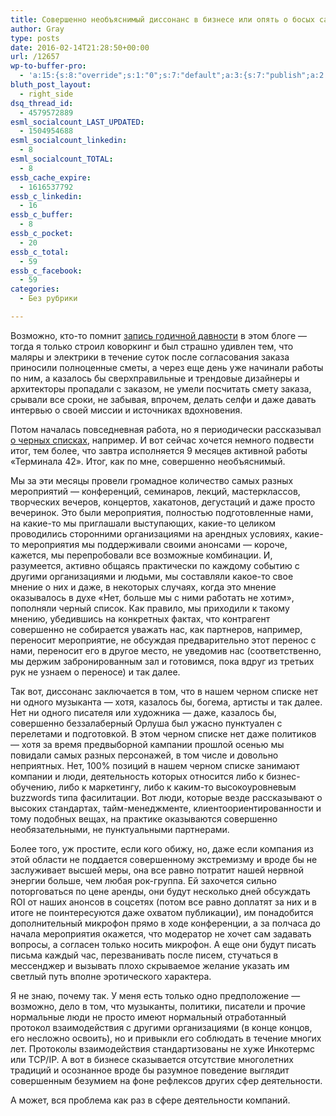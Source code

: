 ```yaml
---
title: Совершенно необъяснимый диссонанс в бизнесе или опять о босых сапожниках
author: Gray
type: posts
date: 2016-02-14T21:28:50+00:00
url: /12657
wp-to-buffer-pro:
  - 'a:15:{s:8:"override";s:1:"0";s:7:"default";a:3:{s:7:"publish";a:2:{s:7:"enabled";s:1:"1";s:6:"status";a:1:{i:0;a:7:{s:5:"image";s:1:"1";s:11:"sub_profile";i:0;s:7:"message";s:13:"{title} {url}";s:8:"schedule";s:12:"queue_bottom";s:4:"days";s:1:"0";s:5:"hours";s:1:"0";s:7:"minutes";s:1:"0";}}}s:6:"update";a:1:{s:6:"status";a:1:{i:0;a:7:{s:5:"image";s:1:"0";s:11:"sub_profile";i:0;s:7:"message";s:27:"Updated Post: {title} {url}";s:8:"schedule";s:12:"queue_bottom";s:4:"days";s:1:"0";s:5:"hours";s:1:"0";s:7:"minutes";s:1:"0";}}}s:10:"conditions";a:1:{s:8:"post_tag";s:0:"";}}s:24:"530daa0d7e66d33475000043";a:3:{s:7:"publish";a:1:{s:6:"status";a:1:{i:0;a:7:{s:5:"image";s:1:"0";s:11:"sub_profile";i:0;s:7:"message";s:0:"";s:8:"schedule";s:12:"queue_bottom";s:4:"days";s:1:"0";s:5:"hours";s:1:"0";s:7:"minutes";s:1:"0";}}}s:6:"update";a:1:{s:6:"status";a:1:{i:0;a:7:{s:5:"image";s:1:"0";s:11:"sub_profile";i:0;s:7:"message";s:0:"";s:8:"schedule";s:12:"queue_bottom";s:4:"days";s:1:"0";s:5:"hours";s:1:"0";s:7:"minutes";s:1:"0";}}}s:10:"conditions";a:1:{s:8:"post_tag";s:0:"";}}s:24:"5559ad520fc54cee1e8b4567";a:3:{s:7:"publish";a:1:{s:6:"status";a:1:{i:0;a:7:{s:5:"image";s:1:"0";s:11:"sub_profile";i:0;s:7:"message";s:0:"";s:8:"schedule";s:12:"queue_bottom";s:4:"days";s:1:"0";s:5:"hours";s:1:"0";s:7:"minutes";s:1:"0";}}}s:6:"update";a:1:{s:6:"status";a:1:{i:0;a:7:{s:5:"image";s:1:"0";s:11:"sub_profile";i:0;s:7:"message";s:0:"";s:8:"schedule";s:12:"queue_bottom";s:4:"days";s:1:"0";s:5:"hours";s:1:"0";s:7:"minutes";s:1:"0";}}}s:10:"conditions";a:1:{s:8:"post_tag";s:0:"";}}s:24:"5559ae040fc54c3a208b4567";a:3:{s:7:"publish";a:1:{s:6:"status";a:1:{i:0;a:7:{s:5:"image";s:1:"0";s:11:"sub_profile";i:0;s:7:"message";s:0:"";s:8:"schedule";s:12:"queue_bottom";s:4:"days";s:1:"0";s:5:"hours";s:1:"0";s:7:"minutes";s:1:"0";}}}s:6:"update";a:1:{s:6:"status";a:1:{i:0;a:7:{s:5:"image";s:1:"0";s:11:"sub_profile";i:0;s:7:"message";s:0:"";s:8:"schedule";s:12:"queue_bottom";s:4:"days";s:1:"0";s:5:"hours";s:1:"0";s:7:"minutes";s:1:"0";}}}s:10:"conditions";a:1:{s:8:"post_tag";s:0:"";}}s:24:"5559ae1e0fc54c29208b4569";a:3:{s:7:"publish";a:1:{s:6:"status";a:1:{i:0;a:7:{s:5:"image";s:1:"0";s:11:"sub_profile";i:0;s:7:"message";s:0:"";s:8:"schedule";s:12:"queue_bottom";s:4:"days";s:1:"0";s:5:"hours";s:1:"0";s:7:"minutes";s:1:"0";}}}s:6:"update";a:1:{s:6:"status";a:1:{i:0;a:7:{s:5:"image";s:1:"0";s:11:"sub_profile";i:0;s:7:"message";s:0:"";s:8:"schedule";s:12:"queue_bottom";s:4:"days";s:1:"0";s:5:"hours";s:1:"0";s:7:"minutes";s:1:"0";}}}s:10:"conditions";a:1:{s:8:"post_tag";s:0:"";}}s:24:"55b23a2b474329b366ad5931";a:3:{s:7:"publish";a:1:{s:6:"status";a:1:{i:0;a:7:{s:5:"image";s:1:"0";s:11:"sub_profile";i:0;s:7:"message";s:23:"New Post: {title} {url}";s:8:"schedule";s:12:"queue_bottom";s:4:"days";s:1:"0";s:5:"hours";s:1:"0";s:7:"minutes";s:1:"0";}}}s:6:"update";a:1:{s:6:"status";a:1:{i:0;a:7:{s:5:"image";s:1:"0";s:11:"sub_profile";i:0;s:7:"message";s:23:"New Post: {title} {url}";s:8:"schedule";s:12:"queue_bottom";s:4:"days";s:1:"0";s:5:"hours";s:1:"0";s:7:"minutes";s:1:"0";}}}s:10:"conditions";a:1:{s:8:"post_tag";s:0:"";}}s:24:"55b23a44474329f162ad5939";a:3:{s:7:"publish";a:1:{s:6:"status";a:1:{i:0;a:7:{s:5:"image";s:1:"0";s:11:"sub_profile";i:0;s:7:"message";s:23:"New Post: {title} {url}";s:8:"schedule";s:12:"queue_bottom";s:4:"days";s:1:"0";s:5:"hours";s:1:"0";s:7:"minutes";s:1:"0";}}}s:6:"update";a:1:{s:6:"status";a:1:{i:0;a:7:{s:5:"image";s:1:"0";s:11:"sub_profile";i:0;s:7:"message";s:23:"New Post: {title} {url}";s:8:"schedule";s:12:"queue_bottom";s:4:"days";s:1:"0";s:5:"hours";s:1:"0";s:7:"minutes";s:1:"0";}}}s:10:"conditions";a:1:{s:8:"post_tag";s:0:"";}}s:24:"4eb3e9e6512f7eb575000000";a:4:{s:7:"enabled";s:1:"1";s:7:"publish";a:1:{s:6:"status";a:1:{i:0;a:7:{s:5:"image";s:1:"0";s:11:"sub_profile";i:0;s:7:"message";s:0:"";s:8:"schedule";s:12:"queue_bottom";s:4:"days";s:1:"0";s:5:"hours";s:1:"0";s:7:"minutes";s:1:"0";}}}s:6:"update";a:1:{s:6:"status";a:1:{i:0;a:7:{s:5:"image";s:1:"0";s:11:"sub_profile";i:0;s:7:"message";s:0:"";s:8:"schedule";s:12:"queue_bottom";s:4:"days";s:1:"0";s:5:"hours";s:1:"0";s:7:"minutes";s:1:"0";}}}s:10:"conditions";a:1:{s:8:"post_tag";s:0:"";}}s:24:"505c4e6d1b81f6966a000022";a:3:{s:7:"publish";a:1:{s:6:"status";a:1:{i:0;a:7:{s:5:"image";s:1:"0";s:11:"sub_profile";i:0;s:7:"message";s:0:"";s:8:"schedule";s:12:"queue_bottom";s:4:"days";s:1:"0";s:5:"hours";s:1:"0";s:7:"minutes";s:1:"0";}}}s:6:"update";a:1:{s:6:"status";a:1:{i:0;a:7:{s:5:"image";s:1:"0";s:11:"sub_profile";i:0;s:7:"message";s:0:"";s:8:"schedule";s:12:"queue_bottom";s:4:"days";s:1:"0";s:5:"hours";s:1:"0";s:7:"minutes";s:1:"0";}}}s:10:"conditions";a:1:{s:8:"post_tag";s:0:"";}}s:24:"000000000000000000025630";a:4:{s:7:"enabled";s:1:"1";s:7:"publish";a:1:{s:6:"status";a:1:{i:0;a:7:{s:5:"image";s:1:"0";s:11:"sub_profile";i:0;s:7:"message";s:0:"";s:8:"schedule";s:12:"queue_bottom";s:4:"days";s:1:"0";s:5:"hours";s:1:"0";s:7:"minutes";s:1:"0";}}}s:6:"update";a:1:{s:6:"status";a:1:{i:0;a:7:{s:5:"image";s:1:"0";s:11:"sub_profile";i:0;s:7:"message";s:0:"";s:8:"schedule";s:12:"queue_bottom";s:4:"days";s:1:"0";s:5:"hours";s:1:"0";s:7:"minutes";s:1:"0";}}}s:10:"conditions";a:1:{s:8:"post_tag";s:0:"";}}s:24:"52299b3a6771caf57c000000";a:4:{s:7:"enabled";s:1:"1";s:7:"publish";a:1:{s:6:"status";a:1:{i:0;a:7:{s:5:"image";s:1:"0";s:11:"sub_profile";i:0;s:7:"message";s:0:"";s:8:"schedule";s:12:"queue_bottom";s:4:"days";s:1:"0";s:5:"hours";s:1:"0";s:7:"minutes";s:1:"0";}}}s:6:"update";a:1:{s:6:"status";a:1:{i:0;a:7:{s:5:"image";s:1:"0";s:11:"sub_profile";i:0;s:7:"message";s:0:"";s:8:"schedule";s:12:"queue_bottom";s:4:"days";s:1:"0";s:5:"hours";s:1:"0";s:7:"minutes";s:1:"0";}}}s:10:"conditions";a:1:{s:8:"post_tag";s:0:"";}}s:24:"5277fb456f9ada80020001f3";a:4:{s:7:"enabled";s:1:"1";s:7:"publish";a:1:{s:6:"status";a:1:{i:0;a:7:{s:5:"image";s:1:"0";s:11:"sub_profile";i:0;s:7:"message";s:0:"";s:8:"schedule";s:12:"queue_bottom";s:4:"days";s:1:"0";s:5:"hours";s:1:"0";s:7:"minutes";s:1:"0";}}}s:6:"update";a:1:{s:6:"status";a:1:{i:0;a:7:{s:5:"image";s:1:"0";s:11:"sub_profile";i:0;s:7:"message";s:0:"";s:8:"schedule";s:12:"queue_bottom";s:4:"days";s:1:"0";s:5:"hours";s:1:"0";s:7:"minutes";s:1:"0";}}}s:10:"conditions";a:1:{s:8:"post_tag";s:0:"";}}s:24:"52cfc979d35725695300000c";a:3:{s:7:"publish";a:1:{s:6:"status";a:1:{i:0;a:7:{s:5:"image";s:1:"0";s:11:"sub_profile";i:0;s:7:"message";s:0:"";s:8:"schedule";s:12:"queue_bottom";s:4:"days";s:1:"0";s:5:"hours";s:1:"0";s:7:"minutes";s:1:"0";}}}s:6:"update";a:1:{s:6:"status";a:1:{i:0;a:7:{s:5:"image";s:1:"0";s:11:"sub_profile";i:0;s:7:"message";s:0:"";s:8:"schedule";s:12:"queue_bottom";s:4:"days";s:1:"0";s:5:"hours";s:1:"0";s:7:"minutes";s:1:"0";}}}s:10:"conditions";a:1:{s:8:"post_tag";s:0:"";}}s:24:"52cfc9f1d357255053000025";a:3:{s:7:"publish";a:1:{s:6:"status";a:1:{i:0;a:7:{s:5:"image";s:1:"0";s:11:"sub_profile";i:0;s:7:"message";s:0:"";s:8:"schedule";s:12:"queue_bottom";s:4:"days";s:1:"0";s:5:"hours";s:1:"0";s:7:"minutes";s:1:"0";}}}s:6:"update";a:1:{s:6:"status";a:1:{i:0;a:7:{s:5:"image";s:1:"0";s:11:"sub_profile";i:0;s:7:"message";s:0:"";s:8:"schedule";s:12:"queue_bottom";s:4:"days";s:1:"0";s:5:"hours";s:1:"0";s:7:"minutes";s:1:"0";}}}s:10:"conditions";a:1:{s:8:"post_tag";s:0:"";}}}'
bluth_post_layout:
  - right_side
dsq_thread_id:
  - 4579572889
esml_socialcount_LAST_UPDATED:
  - 1504954688
esml_socialcount_linkedin:
  - 8
esml_socialcount_TOTAL:
  - 8
essb_cache_expire:
  - 1616537792
essb_c_linkedin:
  - 16
essb_c_buffer:
  - 8
essb_c_pocket:
  - 20
essb_c_total:
  - 59
essb_c_facebook:
  - 59
categories:
  - Без рубрики

---
```








Возможно, кто-то помнит [запись годичной давности][1] в этом блоге — тогда я только строил коворкинг и был страшно удивлен тем, что маляры и электрики в течение суток после согласования заказа приносили полноценные сметы, а через еще день уже начинали работы по ним, а казалось бы сверхправильные и трендовые дизайнеры и архитекторы пропадали с заказом, не умели посчитать смету заказа, срывали все сроки, не забывая, впрочем, делать селфи и даже давать интервью о своей миссии и источниках вдохновения.

Потом началась повседневная работа, но я периодически рассказывал [о черных списках][2], например. И вот сейчас хочется немного подвести итог, тем более, что завтра исполняется 9 месяцев активной работы &#171;Терминала 42&#187;. Итог, как по мне, совершенно необъяснимый.

Мы за эти месяцы провели громадное количество самых разных мероприятий — конференций, семинаров, лекций, мастерклассов, творческих вечеров, концертов, хакатонов, дегустаций и даже просто вечеринок. Это были мероприятия, полностью подготовленные нами, на какие-то мы приглашали выступающих, какие-то целиком проводились сторонними организациями на арендных условиях, какие-то мероприятия мы поддерживали своими анонсами — короче, кажется, мы перепробовали все возможные комбинации. И, разумеется, активно общаясь практически по каждому событию с другими организациями и людьми, мы составляли какое-то свое мнение о них и даже, в некоторых случаях, когда это мнение оказывалось в духе &#171;Нет, больше мы с ними работать не хотим&#187;, пополняли черный список. Как правило, мы приходили к такому мнению, убедившись на конкретных фактах, что контрагент совершенно не собирается уважать нас, как партнеров, например, переносит мероприятие, не обсуждая предварительно этот перенос с нами, переносит его в другое место, не уведомив нас (соответственно, мы держим забронированным зал и готовимся, пока вдруг из третьих рук не узнаем о переносе) и так далее.

Так вот, диссонанс заключается в том, что в нашем черном списке нет ни одного музыканта — хотя, казалось бы, богема, артисты и так далее. Нет ни одного писателя или художника — даже, казалось бы, совершенно беззалаберный Орлуша был ужасно пунктуален с перелетами и подготовкой. В этом черном списке нет даже политиков — хотя за время предвыборной кампании прошлой осенью мы повидали самых разных персонажей, в том числе и довольно неприятных. Нет, 100% позиций в нашем черном списке занимают компании и люди, деятельность которых относится либо к бизнес-обучению, либо к маркетингу, либо к каким-то высокоуровневым buzzwords типа фасилитации. Вот люди, которые везде рассказывают о высоких стандартах, тайм-менеджменте, клиентоориентированности и тому подобных вещах, на практике оказываются совершенно необязательными, не пунктуальными партнерами.

Более того, уж простите, если кого обижу, но, даже если компания из этой области не поддается совершенному экстремизму и вроде бы не заслуживает высшей меры, она все равно потратит нашей нервной энергии больше, чем любая рок-группа. Ей захочется сильно поторговаться по цене аренды, они будут несколько дней обсуждать ROI от наших анонсов в соцсетях (потом все равно доплатят за них и в итоге не поинтересуются даже охватом публикации), им понадобится дополнительный микрофон прямо в ходе конференции, а за полчаса до начала мероприятия окажется, что модератор не хочет сам задавать вопросы, а согласен только носить микрофон. А еще они будут писать письма каждый час, перезванивать после писем, стучаться в мессенджер и вызывать плохо скрываемое желание указать им светлый путь вполне эротического характера.

Я не знаю, почему так. У меня есть только одно предположение — возможно, дело в том, что музыканты, политики, писатели и прочие нормальные люди не просто имеют нормальный отработанный протокол взаимодействия с другими организациями (в конце концов, его несложно освоить), но и привыкли его соблюдать в течение многих лет. Протоколы взаимодействия стандартизованы не хуже Инкотермс или TCP/IP. А вот в бизнесе сказывается отсутствие многолетних традиций и осознанное вроде бы разумное поведение выглядит совершенным безумием на фоне рефлексов других сфер деятельности.

А может, вся проблема как раз в сфере деятельности компаний.

 [1]: http://blognot.co/12307
 [2]: http://blognot.co/12585